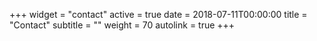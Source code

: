 +++
widget = "contact"
active = true
date = 2018-07-11T00:00:00
title = "Contact"
subtitle = ""
weight = 70
autolink = true
+++
